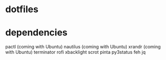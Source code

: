 # dotfiles

# dependencies
pactl       (coming with Ubuntu)
nautilus    (coming with Ubuntu)
xrandr      (coming with Ubuntu)
terminator
rofi
xbacklight
scrot
pinta
py3status
feh
jq
